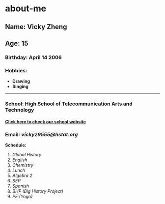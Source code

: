 # about-me
 ## Name: Vicky Zheng
 
 ## Age: 15
 
 ### Birthday: April 14 2006
 
 ### Hobbies: 
  * **Drawing**  
  * **Singing**  

 ---

 ### School: High School of Telecommunication Arts and Technology
 
 #### [Click here to check our school website](https://www.hstat.org/)
 
 ### Email: _vickyz9555@hstat.org_
 
 **Schedule:** 

 1. _Global History_
 2. _English_
 3. _Chemistry_
 4. _Lunch_
 5. _Algebra 2_
 6. _SEP_
 7. _Spanish_
 8. _BHP (Big History Project)_
 9. _PE (Yoga)_


